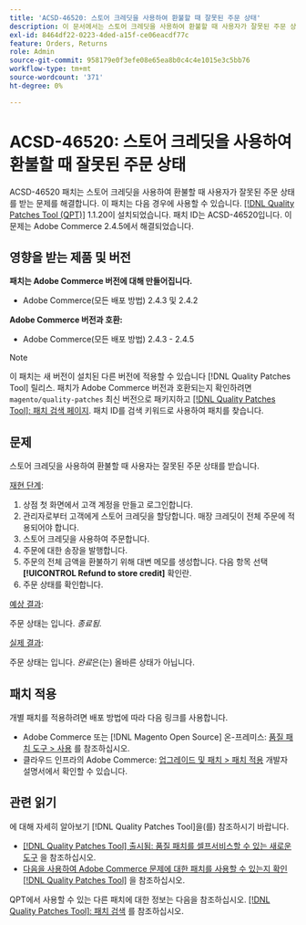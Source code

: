 ```yaml
---
title: 'ACSD-46520: 스토어 크레딧을 사용하여 환불할 때 잘못된 주문 상태'
description: 이 문서에서는 스토어 크레딧을 사용하여 환불할 때 사용자가 잘못된 주문 상태를 얻게 되는 문제에 대한 해결 방법을 제공합니다.
exl-id: 8464df22-0223-4ded-a15f-ce06eacdf77c
feature: Orders, Returns
role: Admin
source-git-commit: 958179e0f3efe08e65ea8b0c4c4e1015e3c5bb76
workflow-type: tm+mt
source-wordcount: '371'
ht-degree: 0%

---
```


# ACSD-46520: 스토어 크레딧을 사용하여 환불할 때 잘못된 주문 상태

ACSD-46520 패치는 스토어 크레딧을 사용하여 환불할 때 사용자가 잘못된 주문 상태를 받는 문제를 해결합니다. 이 패치는 다음 경우에 사용할 수 있습니다. [[!DNL Quality Patches Tool (QPT)]](/help/announcements/adobe-commerce-announcements/magento-quality-patches-released-new-tool-to-self-serve-quality-patches.md) 1.1.20이 설치되었습니다. 패치 ID는 ACSD-46520입니다. 이 문제는 Adobe Commerce 2.4.5에서 해결되었습니다.

## 영향을 받는 제품 및 버전

**패치는 Adobe Commerce 버전에 대해 만들어집니다.**

* Adobe Commerce(모든 배포 방법) 2.4.3 및 2.4.2

**Adobe Commerce 버전과 호환:**

* Adobe Commerce(모든 배포 방법) 2.4.3 - 2.4.5

>[!NOTE]
>
>이 패치는 새 버전이 설치된 다른 버전에 적용할 수 있습니다 [!DNL Quality Patches Tool] 릴리스. 패치가 Adobe Commerce 버전과 호환되는지 확인하려면 `magento/quality-patches` 최신 버전으로 패키지하고 [[!DNL Quality Patches Tool]: 패치 검색 페이지](https://experienceleague.adobe.com/tools/commerce-quality-patches/index.html). 패치 ID를 검색 키워드로 사용하여 패치를 찾습니다.

## 문제

스토어 크레딧을 사용하여 환불할 때 사용자는 잘못된 주문 상태를 받습니다.

<u>재현 단계</u>:

1. 상점 첫 화면에서 고객 계정을 만들고 로그인합니다.
1. 관리자로부터 고객에게 스토어 크레딧을 할당합니다. 매장 크레딧이 전체 주문에 적용되어야 합니다.
1. 스토어 크레딧을 사용하여 주문합니다.
1. 주문에 대한 송장을 발행합니다.
1. 주문의 전체 금액을 환불하기 위해 대변 메모를 생성합니다.
다음 항목 선택 **[!UICONTROL Refund to store credit]** 확인란.
1. 주문 상태를 확인합니다.

<u>예상 결과</u>:

주문 상태는 입니다. *종료됨*.

<u>실제 결과</u>:

주문 상태는 입니다. *완료*&#x200B;은(는) 올바른 상태가 아닙니다.

## 패치 적용

개별 패치를 적용하려면 배포 방법에 따라 다음 링크를 사용합니다.

* Adobe Commerce 또는 [!DNL Magento Open Source] 온-프레미스: [품질 패치 도구 > 사용](https://experienceleague.adobe.com/docs/commerce-operations/tools/quality-patches-tool/usage.html) 를 참조하십시오.
* 클라우드 인프라의 Adobe Commerce: [업그레이드 및 패치 > 패치 적용](https://devdocs.magento.com/cloud/project/project-patch.html) 개발자 설명서에서 확인할 수 있습니다.

## 관련 읽기

에 대해 자세히 알아보기 [!DNL Quality Patches Tool]을(를) 참조하시기 바랍니다.

* [[!DNL Quality Patches Tool] 출시됨: 품질 패치를 셀프서비스할 수 있는 새로운 도구](/help/announcements/adobe-commerce-announcements/magento-quality-patches-released-new-tool-to-self-serve-quality-patches.md) 을 참조하십시오.
* [다음을 사용하여 Adobe Commerce 문제에 대한 패치를 사용할 수 있는지 확인 [!DNL Quality Patches Tool]](https://experienceleague.adobe.com/docs/commerce-knowledge-base/kb/support-tools/patches/check-patch-for-magento-issue-with-magento-quality-patches.html) 을 참조하십시오.

QPT에서 사용할 수 있는 다른 패치에 대한 정보는 다음을 참조하십시오. [[!DNL Quality Patches Tool]: 패치 검색](https://experienceleague.adobe.com/tools/commerce-quality-patches/index.html) 를 참조하십시오.
